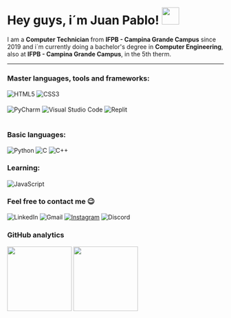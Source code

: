 <h1>Hey guys, i´m Juan Pablo! <img src="https://raw.githubusercontent.com/kaueMarques/kaueMarques/2fb7816ef328d8651d801d95a1cca164913e9a0c/hi.gif" width="40px"> </h1>

<p> I am a <strong>Computer Technician</strong> from <strong>IFPB - Campina Grande Campus</strong> since 2019 and i´m currently doing a bachelor's degree in <strong>Computer Engineering</strong>, also at <strong>IFPB - Campina Grande Campus</strong>, in the 5th therm. </p>

<hr>

<h3> Master languages, tools and frameworks: </h3>
<div>
  <img align="center" alt="HTML5" src="https://img.shields.io/badge/HTML5-E34F26?style=for-the-badge&logo=html5&logoColor=white">
  <img align="center" alt="CSS3" src="https://img.shields.io/badge/CSS3-1572B6?style=for-the-badge&logo=css3&logoColor=white">
  <img align="center" alt="" src="">
</div> <br>
<div>
  <img align="center" alt="PyCharm" src="https://img.shields.io/badge/PyCharm-000000.svg?&style=for-the-badge&logo=PyCharm&logoColor=white">
  <img align="center" alt="Visual Studio Code" src="https://img.shields.io/badge/Visual_Studio_Code-0078D4?style=for-the-badge&logo=visual%20studio%20code&logoColor=white">
  <img align="center" alt="Replit" src="https://img.shields.io/badge/replit-667881?style=for-the-badge&logo=replit&logoColor=white">
  <img align="center" alt="" src="">


</div> <br>
<div>
  
</div>

<h3> Basic languages: </h3>
<div>
  <img align="center" alt="Python" src="https://img.shields.io/badge/Python-14354C?style=for-the-badge&logo=python&logoColor=white">
  <img align="center" alt="C" src="https://img.shields.io/badge/C-00599C?style=for-the-badge&logo=c&logoColor=white">
  <img align="center" alt="C++" src="https://img.shields.io/badge/C%2B%2B-00599C?style=for-the-badge&logo=c%2B%2B&logoColor=white">
  <img align="center" alt="" src="">
</div>

<h3> Learning: </h3>
<div>
  <img align="center" alt="JavaScript" src="https://img.shields.io/badge/JavaScript-323330?style=for-the-badge&logo=javascript&logoColor=F7DF1E">
  <img align="center" alt="" src="">
</div>

<h3> Feel free to contact me 😉</h3>
<div>
  <img align="center" alt="LinkedIn" src="https://img.shields.io/badge/LinkedIn-0077B5?style=for-the-badge&logo=linkedin&logoColor=white">
  <img align="center" alt="Gmail" src="https://img.shields.io/badge/Gmail-D14836?style=for-the-badge&logo=gmail&logoColor=white">
  <a target="blank" href="https://www.instagram.com/juan.araujob/"><img align="center" alt="Instagram" src="https://img.shields.io/badge/Instagram-E4405F?style=for-the-badge&logo=instagram&logoColor=white"></a>
  <img align="center" alt="Discord" src="https://img.shields.io/badge/Discord-7289DA?style=for-the-badge&logo=discord&logoColor=white">
</div>

<h3> GitHub analytics </h3>
  <div>
    <img src="https://github-readme-stats.vercel.app/api?username=juan-araujob&show_icons=true&theme=midnight-purple" height="150px"> 
    <img src="https://github-readme-stats.vercel.app/api/top-langs/?username=juan-araujob&layout=compact&theme=midnight-purple" height="150px">
  </div>
</div>

<!---
juan-araujob/juan-araujob is a ✨ special ✨ repository because its `README.md` (this file) appears on your GitHub profile.
You can click the Preview link to take a look at your changes.
--->
